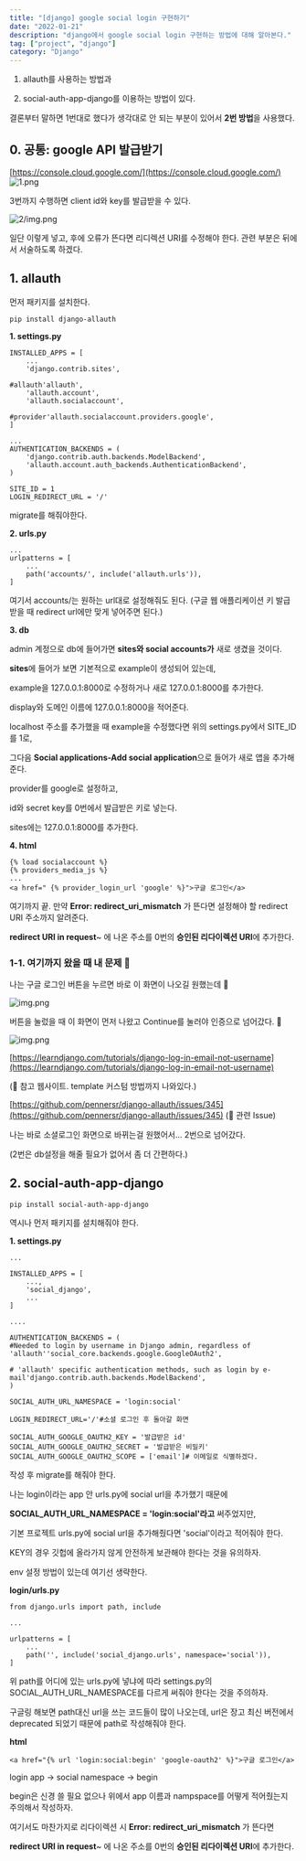 ```yaml
---
title: "[django] google social login 구현하기"
date: "2022-01-21"
description: "django에서 google social login 구현하는 방법에 대해 알아본다."
tag: ["project", "django"]
category: "Django"
---
```


1. allauth를 사용하는 방법과

2. social-auth-app-django를 이용하는 방법이 있다.

결론부터 말하면 1번대로 했다가 생각대로 안 되는 부분이 있어서 **2번 방법**을 사용했다.

## **0. 공통: google API 발급받기**

[https://console.cloud.google.com/](https://console.cloud.google.com/)
![1.png](./1.png)

3번까지 수행하면 client id와 key를 발급받을 수 있다.

![2/img.png](./2.png)

일단 이렇게 넣고, 후에 오류가 뜬다면 리디렉션 URI를 수정해야 한다. 관련 부분은 뒤에서 서술하도록 하겠다.

## **1. allauth**

먼저 패키지를 설치한다.

```
pip install django-allauth
```

**1. settings.py**

```
INSTALLED_APPS = [
    ...
    'django.contrib.sites',

#allauth'allauth',
    'allauth.account',
    'allauth.socialaccount',

#provider'allauth.socialaccount.providers.google',
]

...
AUTHENTICATION_BACKENDS = (
    'django.contrib.auth.backends.ModelBackend',
    'allauth.account.auth_backends.AuthenticationBackend',
)

SITE_ID = 1
LOGIN_REDIRECT_URL = '/'
```

migrate를 해줘야한다.

**2. urls.py**

```
...
urlpatterns = [
    ...
    path('accounts/', include('allauth.urls')),
]
```

여기서 accounts/는 원하는 url대로 설정해줘도 된다. (구글 웹 애플리케이션 키 발급받을 때 redirect url에만 맞게 넣어주면 된다.)

**3. db**

admin 계정으로 db에 들어가면 **sites와 social accounts가** 새로 생겼을 것이다.

**sites**에 들어가 보면 기본적으로 example이 생성되어 있는데,

example을 127.0.0.1:8000로 수정하거나 새로 127.0.0.1:8000를 추가한다.

display와 도메인 이름에 127.0.0.1:8000을 적어준다.

localhost 주소를 추가했을 때 example을 수정했다면 위의 settings.py에서 SITE_ID를 1로,

그다음 **Social applications-Add social application**으로 들어가 새로 앱을 추가해준다.

provider를 google로 설정하고,

id와 secret key를 0번에서 발급받은 키로 넣는다.

sites에는 127.0.0.1:8000를 추가한다.

**4. html**

```
{% load socialaccount %}
{% providers_media_js %}
...
<a href=" {% provider_login_url 'google' %}">구글 로그인</a>
```

여기까지 끝. 만약 **Error: redirect_uri_mismatch** 가 뜬다면 설정해야 할 redirect URI 주소까지 알려준다.

**redirect URI in request**~ 에 나온 주소를 0번의 **승인된 리다이렉션 URI**에 추가한다.

### **1-1. 여기까지 왔을 때 내 문제 🤔**

나는 구글 로그인 버튼을 누르면 바로 이 화면이 나오길 원했는데 🔽

![img.png](./3.png)

버튼을 눌렀을 때 이 화면이 먼저 나왔고 Continue를 눌러야 인증으로 넘어갔다. 🔽

![img.png](./4.png)

[https://learndjango.com/tutorials/django-log-in-email-not-username](https://learndjango.com/tutorials/django-log-in-email-not-username)

(🔼 참고 웹사이트. template 커스텀 방법까지 나와있다.)

[https://github.com/pennersr/django-allauth/issues/345](https://github.com/pennersr/django-allauth/issues/345)
(🔼 관련 Issue)

나는 바로 소셜로그인 화면으로 바뀌는걸 원했어서... 2번으로 넘어갔다.

(2번은 db설정을 해줄 필요가 없어서 좀 더 간편하다.)

## **2. social-auth-app-django**

```
pip install social-auth-app-django
```

역시나 먼저 패키지를 설치해줘야 한다.

**1. settings.py**

```
...

INSTALLED_APPS = [
    ...,
    'social_django',
    ...
]

....

AUTHENTICATION_BACKENDS = (
#Needed to login by username in Django admin, regardless of 'allauth''social_core.backends.google.GoogleOAuth2',

# 'allauth' specific authentication methods, such as login by e-mail'django.contrib.auth.backends.ModelBackend',
)

SOCIAL_AUTH_URL_NAMESPACE = 'login:social'

LOGIN_REDIRECT_URL='/'#소셜 로그인 후 돌아갈 화면

SOCIAL_AUTH_GOOGLE_OAUTH2_KEY = '발급받은 id'
SOCIAL_AUTH_GOOGLE_OAUTH2_SECRET = '발급받은 비밀키'
SOCIAL_AUTH_GOOGLE_OAUTH2_SCOPE = ['email']# 이메일로 식별하겠다.
```

작성 후 migrate를 해줘야 한다.

나는 login이라는 app 안 urls.py에 social url을 추가했기 때문에

**SOCIAL_AUTH_URL_NAMESPACE = 'login:social'라고** 써주었지만,

기본 프로젝트 urls.py에 social url을 추가해줬다면 'social'이라고 적어줘야 한다.

KEY의 경우 깃헙에 올라가지 않게 안전하게 보관해야 한다는 것을 유의하자.

env 설정 방법이 있는데 여기선 생략한다.

**login/urls.py**

```
from django.urls import path, include

...

urlpatterns = [
    ...
    path('', include('social_django.urls', namespace='social')),
]
```

위 path를 어디에 있는 urls.py에 넣냐에 따라 settings.py의 SOCIAL_AUTH_URL_NAMESPACE를 다르게 써줘야 한다는 것을 주의하자.

구글링 해보면 path대신 url을 쓰는 코드들이 많이 나오는데, url은 장고 최신 버전에서 deprecated 되었기 때문에 path로 작성해줘야 한다.

**html**

```
<a href="{% url 'login:social:begin' 'google-oauth2' %}">구글 로그인</a>
```

login app -> social namespace -> begin

begin은 신경 쓸 필요 없으나 위에서 app 이름과 nampspace를 어떻게 적어줬는지 주의해서 작성하자.

여기서도 마찬가지로 리다이렉션 시 **Error: redirect_uri_mismatch** 가 뜬다면

**redirect URI in request**~ 에 나온 주소를 0번의 **승인된 리다이렉션 URI**에 추가한다.
